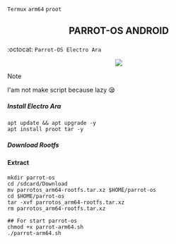 `Termux` `arm64` `proot`
<h2><p align="center">PARROT-OS ANDROID</h2>

:octocat: `Parrot-OS Electro Ara`

<p align="center">
<img widht="80%" src="https://www.parrotsec.org/_next/static/media/parrot-security-1.c044d5dd.png"></p>

>[!NOTE]
>l'am not make script because lazy 😪
>

##### Install Electro Ara
```
apt update && apt upgrade -y
apt install proot tar -y
```
##### Download Rootfs 



#### Extract 
```
mkdir parrot-os
cd /sdcard/Download
mv parrotos_arm64-rootfs.tar.xz $HOME/parrot-os
cd $HOME/parrot-os
tar -xvf parrotos_arm64-rootfs.tar.xz
rm parrotos_arm64-rootfs.tar.xz

## For start parrot-os
chmod +x parrot-arm64.sh
./parrot-arm64.sh
```
